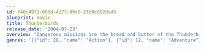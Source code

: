 ```yaml
---
id: f40c4973-608d-4273-99c0-21b8c652ded5
blueprint: movie
title: Thunderbirds
release_date: '2004-07-23'
overview: "Dangerous missions are the bread and butter of the Thunderbirds, a high-tech secret force employed by the government. Led by Jeff Tracy (Bill Paxton), the Thunderbirds are at the top of their game, but their nemesis, The Hood (Ben Kingsley), has landed on their island and is attempting a coup by using the team's rescue vehicles. He'll soon discover that the Thunderbirds won't go down."
genres: '[{"id": 28, "name": "Action"}, {"id": 12, "name": "Adventure"}, {"id": 35, "name": "Comedy"}, {"id": 10751, "name": "Family"}, {"id": 14, "name": "Fantasy"}, {"id": 878, "name": "Science Fiction"}]'
---
```


